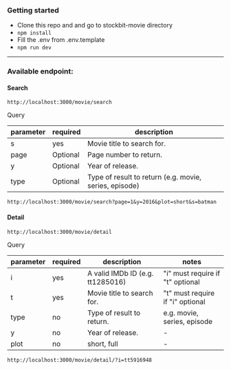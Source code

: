 ### Getting started
- Clone this repo and and go to stockbit-movie directory
- `npm install`
- Fill the .env from .env.template 
- `npm run dev`

----------

### Available endpoint:

#### Search


    http://localhost:3000/movie/search

Query

| **parameter** 	|       **required**      |  **description**   |
|---------------|--------------------|----------------------|
| s      	    | yes         	     |          Movie title to search for.  |
| page          | Optional         	 |          Page number to return.      |
| y             | Optional        	 |          Year of release.         	|
| type          | Optional           |         Type of result to return (e.g. movie, series, episode)       	|


``` http://localhost:3000/movie/search?page=1&y=2016&plot=short&s=batman ```

#### Detail

    http://localhost:3000/movie/detail

Query

| **parameter** 	|       **required**      |  **description**  |  **notes**   |
|---------------|--------------------|----------------------|----------------------|
| i      	    | yes        	     |  A valid IMDb ID (e.g. tt1285016)| "i" must require if "t" optional |
| t      	    | yes        	     |   Movie title to search for.    	| "t" must require if "i" optional |
| type      	| no        	     |   Type of result to return.   	| e.g. movie, series, episode  |
| y      	    | no        	     |   Year of release.             	|-                             |
| plot      	| no        	     |   short, full                   	| -                            |

``` http://localhost:3000/movie/detail/?i=tt5916948 ```
